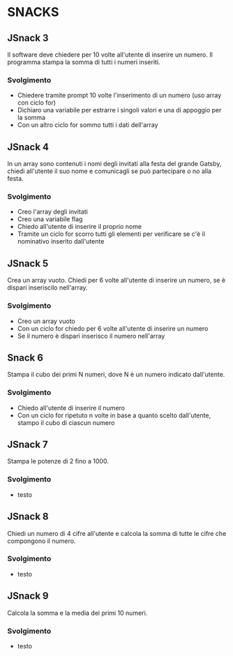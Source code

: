 # SNACKS

## JSnack 3

Il software deve chiedere per 10 volte all'utente di inserire un numero.
Il programma stampa la somma di tutti i numeri inseriti.

### Svolgimento

- Chiedere tramite prompt 10 volte l'inserimento di un numero (uso array con ciclo for)
- Dichiaro una variabile per estrarre i singoli valori e una di appoggio per la somma
- Con un altro ciclo for sommo tutti i dati dell'array

## JSnack 4

In un array sono contenuti i nomi degli invitati alla festa del grande
Gatsby, chiedi all'utente il suo nome e comunicagli se può partecipare o
no alla festa.

### Svolgimento

- Creo l'array degli invitati
- Creo una variabile flag
- Chiedo all'utente di inserire il proprio nome
- Tramite un ciclo for scorro tutti gli elementi per verificare se c'è il nominativo inserito dall'utente

## JSnack 5

Crea un array vuoto.
Chiedi per 6 volte all'utente di inserire un numero,
se è dispari inseriscilo nell'array.

### Svolgimento

- Creo un array vuoto
- Con un ciclo for chiedo per 6 volte all'utente di inserire un numero
- Se il numero è dispari
  inserisco il numero nell'array

## Snack 6

Stampa il cubo dei primi N numeri,
dove N è un numero indicato dall'utente.

### Svolgimento

- Chiedo all'utente di inserire il numero
- Con un ciclo for ripetuto n volte in base a quanto scelto dall'utente, stampo il cubo di ciascun numero

## JSnack 7

Stampa le potenze di 2 fino a 1000.

### Svolgimento

- testo

## JSnack 8

Chiedi un numero di 4 cifre all'utente
e calcola la somma di tutte le cifre che compongono il numero.

### Svolgimento

- testo

## JSnack 9

Calcola la somma e la media dei primi 10 numeri.

### Svolgimento

- testo
